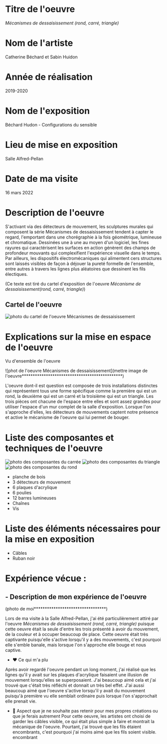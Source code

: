 # Titre de l'oeuvre 

*Mécanismes de dessaisissement (rond, carré, triangle)*

# Nom de l'artiste

Catherine Béchard et Sabin Huidon

# Année de réalisation

2019-2020

# Nom de l'exposition

Béchard Hudon - Configurations du sensible

# Lieu de mise en exposition

Salle Alfred-Pellan

# Date de ma visite

16 mars 2022

# Description de l'oeuvre

S'activant via des détecteurs de mouvement, les sculptures murales qui composent la série Mécanismes de dessaisissement tendent à capter le regard, l'emportant dans une chorégraphie à la fois géométrique, lumineuse et chromatique. Dessinées une à une au moyen d'un logiciel, les fines rayures qui caractérisent les surfaces en action génèrent des champs de profondeur mouvants qui complexifient l'expérience visuelle dans le temps. Par ailleurs, les dispositifs électromécaniques qui alimentent cers structures sont laissés visibles de façon à déjouer la pureté formelle de l'ensemble, entre autres à travers les lignes plus aléatoires que dessinent les fils électiques.

(Ce texte est tiré du cartel d'exposition de l'oeuvre *Mécanisme de dessaisissement(rond, carré, triangle)*)

## Cartel de l'oeuvre 

![photo du cartel de l'oeuvre Mécanismes de dessaisissement](medias/photographies/photo_cartel.jpg)

# Explications sur la mise en espace de l'oeuvre

Vu d'ensemble de l'oeuvre

![phot de l'oeuvre Mécanismes de dessaisissement](mettre image de l'oeuvre**********************************************)

L'oeuvre dont-il est question est composée de trois installations distinctes qui représentent tous une forme spécifique comme la première qui est un rond, la deuxième qui est un carré et la troisième qui est un triangle. Les trois pièces ont chacune de l'espace entre elles et sont assez grandes pour utiliser l'espace d'un mur complet de la salle d'exposition. Lorsque l'on s'approche d'elles, les détecteurs de mouvements captent notre présence et active le mécanisme de l'oeuvre qui lui permet de bouger. 

# Liste des composantes et techniques de l'oeuvre

![photo des composantes du carrée](medias/photographies/mecanisme_carree.jpg)
![photo des composantes du triangle](medias/photographies/mecanisme_triangle.jpg)
![photo des composantes du rond](medias/photographies/mecanisme_rond.jpg)

- planche de bois
- 3 détecteurs de mouvement
- 6 plaques d'acrylique
- 6 poulies
- 12 barres lumineuses
- Chaînes 
- Vis

# Liste des éléments nécessaires pour la mise en exposition

- Câbles 
- Ruban noir

# Expérience vécue :

## - Description de mon expérience de l'oeuvre

(photo de moi*********************************)

Lors de ma visite à la Salle Alfred-Pellan, j'ai été particulièrement attiré par l'oeuvre *Mécanismes de dessaisissement (rond, carré, triangle)* puisque cette oeuvre était la seule d'entre les trois présenté à avoir du mouvement, de la couleur et à occuper beaucoup de place. Cette oeuvre était très captivante puisqu'elle s'active lorsqu'il y a des mouvements, c'est pourquoi elle s'emble banale, mais lorsque l'on s'approche elle bouge et nous captive.

- ❤️ Ce qui m'a plu

Après avoir regardé l'oeuvre pendant un long moment, j'ai réalisé que les lignes qu'il y avait sur les plaques d'acrylique faisaient une illusion de mouvement lorsqu'elles se superposaient. J'ai beaucoup aimé cela et j'ai trouvé que c'était très réfléchi et donnait un très bel effet. J'ai aussi beaucoup aimé que l'oeuvre s'active lorsqu'il y avait du mouvement puisqu'à première vu elle semblait ordinaire puis lorsque l'on s'approchait elle prenait vie.

- 🤔 Aspect que je ne souhaite pas retenir pour mes propres créations ou que je ferais autrement
Pour cette oeuvre, les artistes ont choisi de garder les câbles visible, ce qui était plus simple à faire et montrait la mécanique de l'oeuvre. Pourtant, j'ai trouvé que les fils étaient encombrants, c'est pourquoi j'ai moins aimé que les fils soient visible.
encombrant
